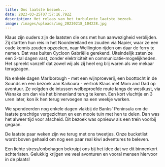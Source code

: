 ```yaml
---
title: Ons laatste bezoek...
date: 2023-03-25T07:57:16.792Z
description: Het relaas van het turbulente laatste bezoek.
image: /images/uploads/img_20230218_104228.jpg
---
```

Klaus zijn ouders zijn de laatsten die ons met hun aanwezigheid verblijden. 
Zij startten hun reis in het Noordereiland en zouden via Napier, waar ze een oude kennis zouden opzoeken, naar Wellington rijden om daar de ferry te nemen.
Dat was buiten Cycloon Gabriëlle gerekend. Uiteindelijk zaten ze een 3-tal dagen vast, zonder elektriciteit en communicatie-mogelijkheden.
Het spreekt vanzelf dat zowel wij als zij heel erg blij waren als we mekaar terugzagen.

Na enkele dagen Marlborough - met een wijnproeverij, een boottocht in de Sounds en een bezoek aan Kaikoura - vertrok Klaus met Mom and Dad op avontuur. Ze volgden de intussen welbeproefde route langs de westkust, via Wanaka om dan via het 
binnenland terug te keren. Een kort vluchtje en 3 uren later, kon ik hen terug vervoegen na een weekje werken.

We spendeerden nog enkele dagen vlakbij de Banks' Peninsula om de laatste prachtige vergezichten en een mooie tuin met hen te delen.
Dan was het alweer tijd voor afscheid. Dit bezoek was opnieuw als een trein voorbij gegaan.

De laatste paar weken zijn we terug met ons tweetjes. Onze bucketlist wordt boven gehaald om nog een paar real kiwi adventures te beleven.

Een lichte stress/onbehagen bekruipt ons bij het idee dat we dit binnenkort achterlaten.
Gelukkig krijgen we veel avonturen en vooral mensen hiervoor in de plaats!